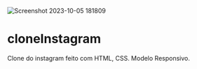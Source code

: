 ![Screenshot 2023-10-05 181809](https://github.com/SrKossatz/cloneInstagram/assets/113392841/3cfa97dc-fadc-4b4f-ab63-b70c1be512fc)
# cloneInstagram
Clone do instagram feito com HTML, CSS. Modelo Responsivo.
